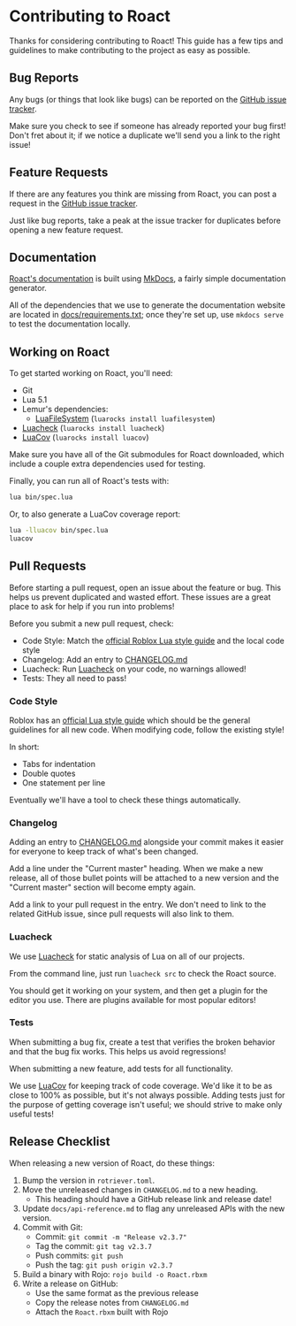 # Contributing to Roact
Thanks for considering contributing to Roact! This guide has a few tips and guidelines to make contributing to the project as easy as possible.

## Bug Reports
Any bugs (or things that look like bugs) can be reported on the [GitHub issue tracker](https://github.com/Roblox/Roact/issues).

Make sure you check to see if someone has already reported your bug first! Don't fret about it; if we notice a duplicate we'll send you a link to the right issue!

## Feature Requests
If there are any features you think are missing from Roact, you can post a request in the [GitHub issue tracker](https://github.com/Roblox/Roact/issues).

Just like bug reports, take a peak at the issue tracker for duplicates before opening a new feature request.

## Documentation
[Roact's documentation](https://roblox.github.io/roact) is built using [MkDocs](http://www.mkdocs.org/), a fairly simple documentation generator.

All of the dependencies that we use to generate the documentation website are located in [docs/requirements.txt](docs/requirements.txt); once they're set up, use `mkdocs serve` to test the documentation locally.

## Working on Roact
To get started working on Roact, you'll need:
* Git
* Lua 5.1
* Lemur's dependencies:
	* [LuaFileSystem](https://keplerproject.github.io/luafilesystem/) (`luarocks install luafilesystem`)
* [Luacheck](https://github.com/mpeterv/luacheck) (`luarocks install luacheck`)
* [LuaCov](https://keplerproject.github.io/luacov) (`luarocks install luacov`)

Make sure you have all of the Git submodules for Roact downloaded, which include a couple extra dependencies used for testing.

Finally, you can run all of Roact's tests with:

```sh
lua bin/spec.lua
```

Or, to also generate a LuaCov coverage report:

```sh
lua -lluacov bin/spec.lua
luacov
```

## Pull Requests
Before starting a pull request, open an issue about the feature or bug. This helps us prevent duplicated and wasted effort. These issues are a great place to ask for help if you run into problems!

Before you submit a new pull request, check:
* Code Style: Match the [official Roblox Lua style guide](https://roblox.github.io/lua-style-guide) and the local code style
* Changelog: Add an entry to [CHANGELOG.md](CHANGELOG.md)
* Luacheck: Run [Luacheck](https://github.com/mpeterv/luacheck) on your code, no warnings allowed!
* Tests: They all need to pass!

### Code Style
Roblox has an [official Lua style guide](https://roblox.github.io/lua-style-guide) which should be the general guidelines for all new code. When modifying code, follow the existing style!

In short:

* Tabs for indentation
* Double quotes
* One statement per line

Eventually we'll have a tool to check these things automatically.

### Changelog
Adding an entry to [CHANGELOG.md](CHANGELOG.md) alongside your commit makes it easier for everyone to keep track of what's been changed.

Add a line under the "Current master" heading. When we make a new release, all of those bullet points will be attached to a new version and the "Current master" section will become empty again.

Add a link to your pull request in the entry. We don't need to link to the related GitHub issue, since pull requests will also link to them.

### Luacheck
We use [Luacheck](https://github.com/mpeterv/luacheck) for static analysis of Lua on all of our projects.

From the command line, just run `luacheck src` to check the Roact source.

You should get it working on your system, and then get a plugin for the editor you use. There are plugins available for most popular editors!

### Tests
When submitting a bug fix, create a test that verifies the broken behavior and that the bug fix works. This helps us avoid regressions!

When submitting a new feature, add tests for all functionality.

We use [LuaCov](https://keplerproject.github.io/luacov) for keeping track of code coverage. We'd like it to be as close to 100% as possible, but it's not always possible. Adding tests just for the purpose of getting coverage isn't useful; we should strive to make only useful tests!

## Release Checklist
When releasing a new version of Roact, do these things:

1. Bump the version in `rotriever.toml`.
2. Move the unreleased changes in `CHANGELOG.md` to a new heading.
	- This heading should have a GitHub release link and release date!
3. Update `docs/api-reference.md` to flag any unreleased APIs with the new version.
5. Commit with Git:
	- Commit: `git commit -m "Release v2.3.7"`
	- Tag the commit: `git tag v2.3.7`
	- Push commits: `git push`
	- Push the tag: `git push origin v2.3.7`
6. Build a binary with Rojo: `rojo build -o Roact.rbxm`
7. Write a release on GitHub:
	- Use the same format as the previous release
	- Copy the release notes from `CHANGELOG.md`
	- Attach the `Roact.rbxm` built with Rojo